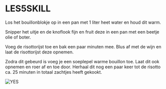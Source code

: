 # LES5SKILL

Los het bouillonblokje op in een pan met 1 liter heet water en houd dit warm.


Snipper het uitje en de knoflook fijn en fruit deze in een pan met een beetje olie of boter.


Voeg de risottorijst toe en bak een paar minuten mee. Blus af met de wijn en laat de risottorijst deze opnemen.


Zodra dit gebeurd is voeg je een soeplepel warme bouillon toe. Laat dit ook opnemen en roer af en toe door. Herhaal dit nog een paar keer tot de risotto ca. 25 minuten in totaal zachtjes heeft gekookt.


![YES](https://www.leukerecepten.nl/app/uploads/2019/11/paddenstoelenrisotto_v-1.jpg)
